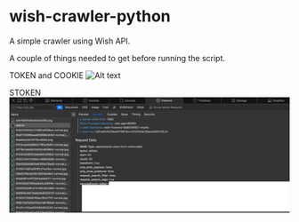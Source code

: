 # wish-crawler-python

A simple crawler using Wish API. 

A couple of things needed to get before running the script.

TOKEN and COOKIE
![Alt text](header.png?raw=true "Headers")

STOKEN
![Alt text](data.png?raw=true "Body")



